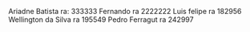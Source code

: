 Ariadne Batista ra: 333333
Fernando ra 2222222
Luis felipe ra 182956
Wellington da Silva ra 195549
Pedro Ferragut ra 242997


